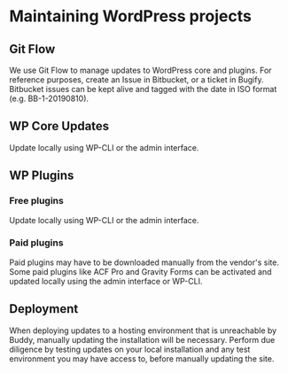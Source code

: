 # Maintaining WordPress projects

## Git Flow

We use Git Flow to manage updates to WordPress core and plugins. For reference purposes, create an Issue in Bitbucket, or a ticket in Bugify. Bitbucket issues can be kept alive and tagged with the date in ISO format (e.g. BB-1-20190810). 

## WP Core Updates

Update locally using WP-CLI or the admin interface.

## WP Plugins

### Free plugins

Update locally using WP-CLI or the admin interface.

### Paid plugins 

Paid plugins may have to be downloaded manually from the vendor's site. Some paid plugins like ACF Pro and Gravity Forms can be activated and updated locally using the admin interface or WP-CLI. 

## Deployment

When deploying updates to a hosting environment that is unreachable by Buddy, manually updating the installation will be necessary. Perform due diligence by testing updates on your local installation and any test environment you may have access to, before manually updating the site.